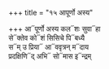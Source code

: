 +++
title = "१५ आपूर्णो अस्य"

+++
आ᳓पूर्णो अस्य कल᳓शः सुवा᳓हा  
से᳓क्तेव को᳓शं सिसिचे पि᳓बध्यै  
स᳓म् उ प्रिया᳓ आ᳓ववृत्रन् म᳓दाय  
प्रदक्षिणि᳓द् अभि᳓ सो᳓मास इ᳓न्द्रम्